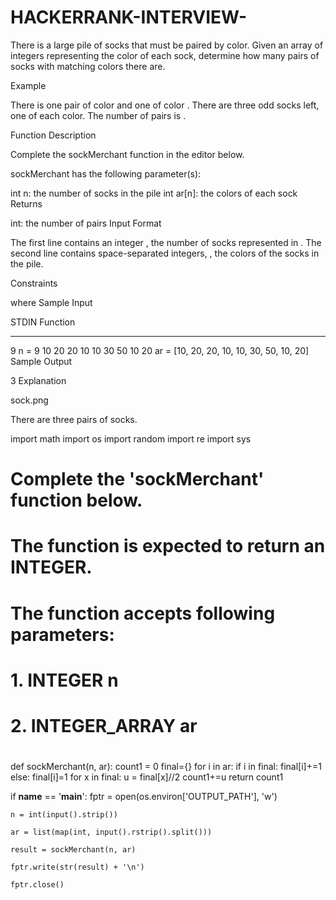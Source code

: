 # HACKERRANK-INTERVIEW-

There is a large pile of socks that must be paired by color. Given an array of integers representing the color of each sock, determine how many pairs of socks with matching colors there are.

Example


There is one pair of color  and one of color . There are three odd socks left, one of each color. The number of pairs is .

Function Description

Complete the sockMerchant function in the editor below.

sockMerchant has the following parameter(s):

int n: the number of socks in the pile
int ar[n]: the colors of each sock
Returns

int: the number of pairs
Input Format

The first line contains an integer , the number of socks represented in .
The second line contains  space-separated integers, , the colors of the socks in the pile.

Constraints

 where 
Sample Input

STDIN                       Function
-----                       --------
9                           n = 9
10 20 20 10 10 30 50 10 20  ar = [10, 20, 20, 10, 10, 30, 50, 10, 20]
Sample Output

3
Explanation

sock.png

There are three pairs of socks.









import math
import os
import random
import re
import sys

#
# Complete the 'sockMerchant' function below.
#
# The function is expected to return an INTEGER.
# The function accepts following parameters:
#  1. INTEGER n
#  2. INTEGER_ARRAY ar
#

def sockMerchant(n, ar):
    count1 = 0
    final={}
    for i in ar:
        if i in final:
            final[i]+=1
        else:
            final[i]=1
    for x in final:
        u = final[x]//2
        count1+=u
    return count1
        
        
if __name__ == '__main__':
    fptr = open(os.environ['OUTPUT_PATH'], 'w')

    n = int(input().strip())

    ar = list(map(int, input().rstrip().split()))

    result = sockMerchant(n, ar)

    fptr.write(str(result) + '\n')

    fptr.close()
